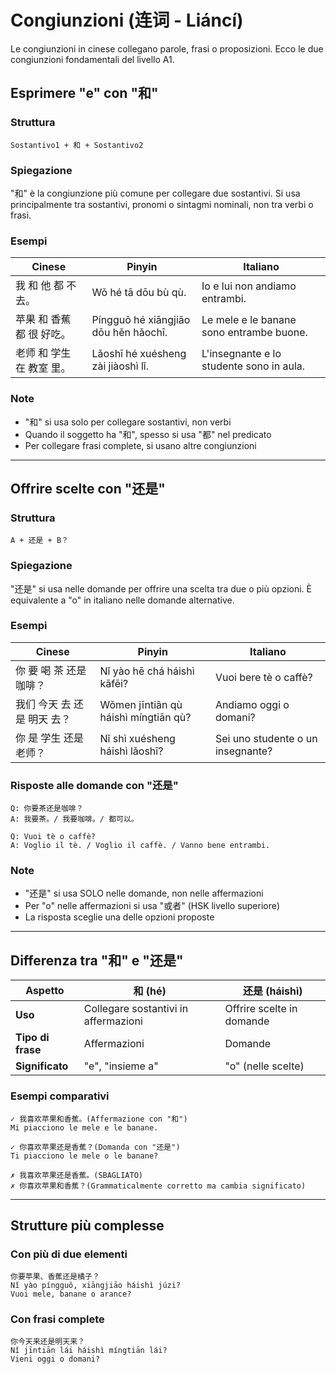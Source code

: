 # Congiunzioni (连词 - Liáncí)

Le congiunzioni in cinese collegano parole, frasi o proposizioni. Ecco le due congiunzioni fondamentali del livello A1.

## Esprimere "e" con "和"

### Struttura

```text
Sostantivo1 + 和 + Sostantivo2
```

### Spiegazione

"和" è la congiunzione più comune per collegare due sostantivi. Si usa principalmente tra sostantivi, pronomi o sintagmi nominali, non tra verbi o frasi.

### Esempi

| Cinese | Pinyin | Italiano |
| -------- | -------- | ---------- |
| 我 和 他 都 不 去。 | Wǒ hé tā dōu bù qù. | Io e lui non andiamo entrambi. |
| 苹果 和 香蕉 都 很 好吃。 | Píngguǒ hé xiāngjiāo dōu hěn hǎochī. | Le mele e le banane sono entrambe buone. |
| 老师 和 学生 在 教室 里。 | Lǎoshī hé xuésheng zài jiàoshì lǐ. | L'insegnante e lo studente sono in aula. |

### Note

- "和" si usa solo per collegare sostantivi, non verbi
- Quando il soggetto ha "和", spesso si usa "都" nel predicato
- Per collegare frasi complete, si usano altre congiunzioni

---

## Offrire scelte con "还是"

### Struttura

```text
A + 还是 + B？
```

### Spiegazione

"还是" si usa nelle domande per offrire una scelta tra due o più opzioni. È equivalente a "o" in italiano nelle domande alternative.

### Esempi

| Cinese | Pinyin | Italiano |
| -------- | -------- | ---------- |
| 你 要 喝 茶 还是 咖啡？ | Nǐ yào hē chá háishì kāfēi? | Vuoi bere tè o caffè? |
| 我们 今天 去 还是 明天 去？ | Wǒmen jīntiān qù háishì míngtiān qù? | Andiamo oggi o domani? |
| 你 是 学生 还是 老师？ | Nǐ shì xuésheng háishì lǎoshī? | Sei uno studente o un insegnante? |

### Risposte alle domande con "还是"

```text
Q: 你要茶还是咖啡？
A: 我要茶。/ 我要咖啡。/ 都可以。

Q: Vuoi tè o caffè?
A: Voglio il tè. / Voglio il caffè. / Vanno bene entrambi.
```

### Note

- "还是" si usa SOLO nelle domande, non nelle affermazioni
- Per "o" nelle affermazioni si usa "或者" (HSK livello superiore)
- La risposta sceglie una delle opzioni proposte

---

## Differenza tra "和" e "还是"

| Aspetto | 和 (hé) | 还是 (háishì) |
| --------- | --------- | --------------- |
| **Uso** | Collegare sostantivi in affermazioni | Offrire scelte in domande |
| **Tipo di frase** | Affermazioni | Domande |
| **Significato** | "e", "insieme a" | "o" (nelle scelte) |

### Esempi comparativi

```text
✓ 我喜欢苹果和香蕉。(Affermazione con "和")
Mi piacciono le mele e le banane.

✓ 你喜欢苹果还是香蕉？(Domanda con "还是")
Ti piacciono le mele o le banane?

✗ 我喜欢苹果还是香蕉。(SBAGLIATO)
✗ 你喜欢苹果和香蕉？(Grammaticalmente corretto ma cambia significato)
```

---

## Strutture più complesse

### Con più di due elementi

```text
你要苹果、香蕉还是橘子？
Nǐ yào píngguǒ, xiāngjiāo háishì júzi?
Vuoi mele, banane o arance?
```

### Con frasi complete

```text
你今天来还是明天来？
Nǐ jīntiān lái háishì míngtiān lái?
Vieni oggi o domani?
```
